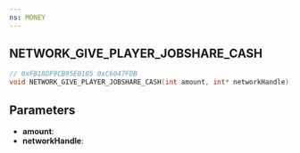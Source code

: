 ```yaml
---
ns: MONEY
---
```

## NETWORK_GIVE_PLAYER_JOBSHARE_CASH

```c
// 0xFB18DF9CB95E0105 0xC6047FDB
void NETWORK_GIVE_PLAYER_JOBSHARE_CASH(int amount, int* networkHandle);
```


## Parameters
* **amount**: 
* **networkHandle**: 

